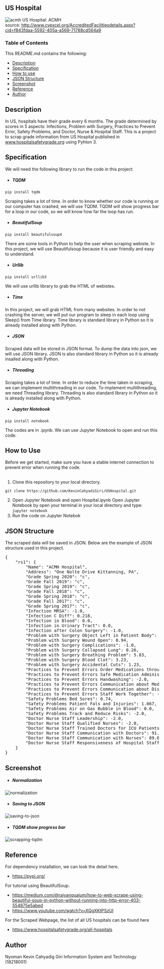 ## US Hospital

![acmh](/screenshot/ACMH.jpg)
US Hospital: ACMH <br/>
source: http://www.cvexcel.org/AccreditedFacilitiesdetails.aspx?cid=f843fdaa-5592-405a-a569-71788cd564a9


### Table of Contents

This README.md contains the following:

- [Description](#description)
- [Specification](#specification)
- [How to use](#how-to-use)
- [JSON Structure](#json-structure)
- [Screenshot](#screenshot)
- [Reference](#reference)
- [Author](#author)


## Description

In US, hospitals have their grade every 6 months. The grade determined by scores in 5 aspects: Infections, Problem with Surgery, Practices to Prevent Error, Safety Problems, and Doctor, Nurse & Hospital Staff. This is a project to scrap grade information from US Hospital published in www.hospitalsafetygrade.org using Pyhton 3.   


## Specification

We will need the following library to run the code in this project:

- ##### TQDM
```
pip install tqdm
```
Scraping takes a lot of time. In order to know whether our code is running or our computer has crashed, we will use TQDM. TQDM will show progress bar for a loop in our code, so we will know how far the loop has run.
- ##### BeautifulSoup
```
pip install beautifulsoup4
```
There are some tools in Python to help the user when scraping webiste. In this project, we will use Beautifulsoup because it is user friendly and easy to understand.
- ##### Urllib
```
pip install urllib3
```
We will use urllib library to grab the HTML of webistes.
- ##### Time
In this project, we will grab HTML from many websites. In order to not crashing the server, we will put our program to sleep in each loop using Sleep() from Time library. Time library is standard library in Python so it is already installed along with Python.
- ##### JSON
Scraped data will be stored in JSON format. To dump the data into json, we will use JSON library. JSON is also standard library in Python so it is already insalled along with Python.
- ##### Threading
Scraping takes a lot of time. In order to reduce the time taken in scraping, we can implement multithreading in our code. To implement multithreading, we need Threading library. Threading is also standard library in Python so it is already installed along with Python.
- ##### Jupyter Notebook
```
pip install notebook
```
The codes are in .ipynb. We can use Jupyter Notebook to open and run this code.


## How to Use

Before we get started, make sure you have a stable internet connection to prevent error when running the code. <br/> <br/>

1. Clone this repository to your local directory. 
```
git clone https://github.com/KevinCahyadiGiri/USHospital.git
```
2. Open Jupyter Notebook and open Hospital.ipynb
Open Jupyter Notebook by open your terminal in your local directory and type: `jupyter notebook`
3. Run the code on Jupyter Notebok


## JSON Structure

The scraped data will be saved in JSON. Below are the example of JSON structure used in this project.  

<pre>
{
    "rs1": {
        "Name": "ACMH Hospital",
        "Address": "One Nolte Drive Kittanning, PA",
        "Grade Spring 2020": "c",
        "Grade Fall 2019": "c",
        "Grade Spring 2019": "c",
        "Grade Fall 2018": "c",
        "Grade Spring 2018": "c",
        "Grade Fall 2017": "c",
        "Grade Spring 2017": "c",
        "Infection MRSA": -1.0,
        "Infection C Diff": 0.218,
        "Infection in Blood": 0.0,
        "Infection in Urinary Tract": 0.0,
        "Infection after Colon Surgery": -1.0,
        "Problem with Surgery Object Left in Patient Body": 0.0,
        "Problem with Surgery Wound Open": 0.94,
        "Problem with Surgery Complications": -1.0,
        "Problem with Surgery Collapsed Lung": 0.26,
        "Problem with Surgery Breathing Problem": 5.83,
        "Problem with Surgery Blood Clot": 3.23,
        "Problem with Surgery Accidental Cuts": 1.23,
        "Practices to Prevent Errors Order Medications through Computer": 45.0,
        "Practices to Prevent Errors Safe Medication Administration": 45.0,
        "Practices to Prevent Errors Handwashing": -2.0,
        "Practices to Prevent Errors Communication about Medicine": 76.0,
        "Practices to Prevent Errors Communication about Discharge": 89.0,
        "Practices to Prevent Errors Staff Work Together": -2.0,
        "Safety Problems Bed Sores": 0.74,
        "Safety Problems Patient Fals and Injuries": 1.067,
        "Safety Problems Air on Gas Bubble in Blood": 0.0,
        "Safety Problems Track and Reduce Risks": -2.0,
        "Doctor Nurse Staff Leadership": -2.0,
        "Doctor Nurse Staff Qualified Nurses": -2.0,
        "Doctor Nurse Staff Trained Doctors for ICU Patients": 5.0,
        "Doctor Nurse Staff Communication with Doctors": 91.0,
        "Doctor Nurse Staff Communication with Nurses": 89.0,
        "Doctor Nurse Staff Responsiveness of Hospital Staff": 85.0
    }
}
</pre>


## Screenshot

- ##### Normalization 
![normalization](/screenshot/normalization.png)

- ##### Saving to JSON
![saving-to-json](/screenshot/saving-to-json.png)

- ##### TQDM show progress bar
![scrapping-tqdm](/screenshot/scrapping-tqdm.png)


## Reference

For dependency installation, we can look the detail here.
- https://pypi.org/

For tutorial using BeautifulSoup.
- https://medium.com/@raiyanquaium/how-to-web-scrape-using-beautiful-soup-in-python-without-running-into-http-error-403-554875e5abed
- https://www.youtube.com/watch?v=XQgXKtPSzUI

For the Scraped Webpage, the list of all US hospitals can be found here
- https://www.hospitalsafetygrade.org/all-hospitals


## Author

Nyoman Kevin Cahyadig Giri
Information System and Technology (18218001)


